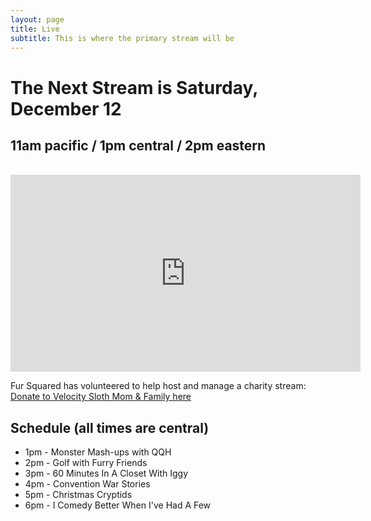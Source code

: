 ```yaml
---
layout: page
title: Live
subtitle: This is where the primary stream will be
---
```


# The Next Stream is Saturday, December 12
## 11am pacific / 1pm central / 2pm eastern
<br>
<iframe width="560" height="315" src="https://www.youtube-nocookie.com/embed/7tYoO1pKphM" frameborder="0" allow="accelerometer; autoplay; clipboard-write; encrypted-media; gyroscope; picture-in-picture" allowfullscreen></iframe>

Fur Squared has volunteered to help host and manage a charity stream: [Donate to Velocity Sloth Mom & Family here](https://www.gofundme.com/f/help-velocity-sloth-mom-and-family)


## Schedule (all times are central)

* 1pm - Monster Mash-ups with QQH
* 2pm - Golf with Furry Friends
* 3pm - 60 Minutes In A Closet With Iggy
* 4pm - Convention War Stories
* 5pm - Christmas Cryptids
* 6pm - I Comedy Better When I've Had A Few
